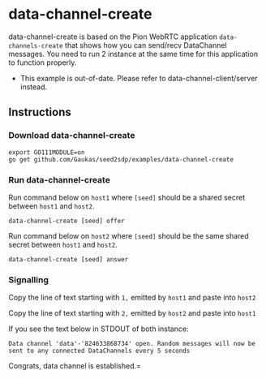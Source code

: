# data-channel-create
data-channel-create is based on the Pion WebRTC application `data-channels-create` that shows how you can send/recv DataChannel messages. You need to run 2 instance at the same time for this application to function properly.

* This example is out-of-date. Please refer to data-channel-client/server instead.

## Instructions
### Download data-channel-create
```
export GO111MODULE=on
go get github.com/Gaukas/seed2sdp/examples/data-channel-create
```

### Run data-channel-create

Run command below on `host1` where `[seed]` should be a shared secret between `host1` and `host2`.

```
data-channel-create [seed] offer
```

Run command below on `host2` where `[seed]` should be the same shared secret between `host1` and `host2`.

```
data-channel-create [seed] answer
```

### Signalling

Copy the line of text starting with `1,` emitted by `host1` and paste into `host2`

Copy the line of text starting with `2,` emitted by `host2` and paste into `host1`

If you see the text below in STDOUT of both instance:

```
Data channel 'data'-'824633868734' open. Random messages will now be sent to any connected DataChannels every 5 seconds
```

Congrats, data channel is established.=